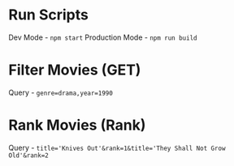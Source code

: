 # Run Scripts

Dev Mode - `npm start`
Production Mode - `npm run build`

# Filter Movies (GET)
 Query - `genre=drama,year=1990`

# Rank Movies (Rank)
Query - `title='Knives Out'&rank=1&title='They Shall Not Grow Old'&rank=2`


